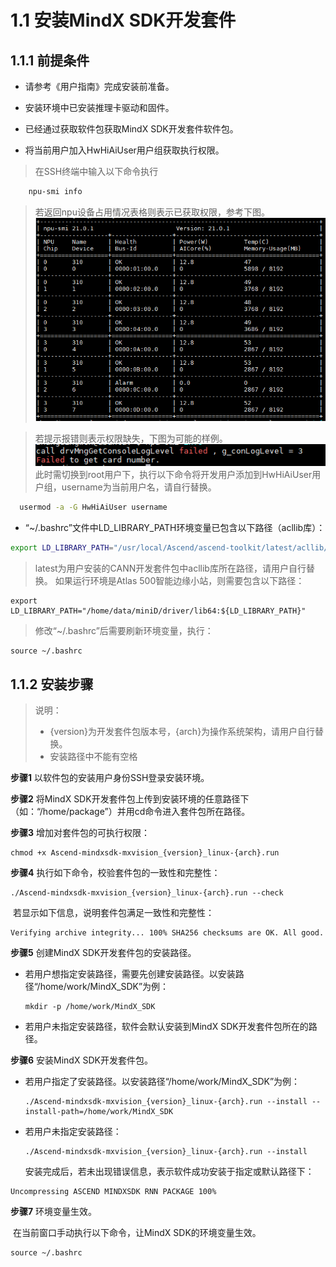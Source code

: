 # 1.1 安装MindX SDK开发套件

## 1.1.1 **前提条件**

- 请参考《用户指南》完成安装前准备。

- 安装环境中已安装推理卡驱动和固件。

- 已经通过获取软件包获取MindX SDK开发套件软件包。

- 将当前用户加入HwHiAiUser用户组获取执行权限。

>在SSH终端中输入以下命令执行
```bash
    npu-smi info
```
>若返回npu设备占用情况表格则表示已获取权限，参考下图。
![image.png](img/1623207353906.png 'image.png')  
  
>若提示报错则表示权限缺失，下图为可能的样例。
![image.png](img/1623207817848.png 'image.png')
>此时需切换到root用户下，执行以下命令将开发用户添加到HwHiAiUser用户组，username为当前用户名，请自行替换。
```bash
  usermod -a -G HwHiAiUser username
```

- “~/.bashrc”文件中LD_LIBRARY_PATH环境变量已包含以下路径（acllib库）：
```bash
export LD_LIBRARY_PATH="/usr/local/Ascend/ascend-toolkit/latest/acllib/lib64:/usr/local/Ascend/ascend-toolkit/:${LD_LIBRARY_PATH}"
```

  >latest为用户安装的CANN开发套件包中acllib库所在路径，请用户自行替换。
> 如果运行环境是Atlas 500智能边缘小站，则需要包含以下路径：
```
export LD_LIBRARY_PATH="/home/data/miniD/driver/lib64:${LD_LIBRARY_PATH}"
```
> 修改“~/.bashrc”后需要刷新环境变量，执行：
```
source ~/.bashrc
```
## 1.1.2 **安装步骤**

> 说明：
>
> - {version}为开发套件包版本号，{arch}为操作系统架构，请用户自行替换。
> - 安装路径中不能有空格

**步骤1**  以软件包的安装用户身份SSH登录安装环境。

**步骤2**  将MindX SDK开发套件包上传到安装环境的任意路径下（如：“/home/package”）并用cd命令进入套件包所在路径。

**步骤3**  增加对套件包的可执行权限：            

```
chmod +x Ascend-mindxsdk-mxvision_{version}_linux-{arch}.run
```

**步骤4**  执行如下命令，校验套件包的一致性和完整性：

```
./Ascend-mindxsdk-mxvision_{version}_linux-{arch}.run --check
```

​            若显示如下信息，说明套件包满足一致性和完整性：

```
Verifying archive integrity... 100% SHA256 checksums are OK. All good.
```

**步骤5**  创建MindX SDK开发套件包的安装路径。

- 若用户想指定安装路径，需要先创建安装路径。以安装路径“/home/work/MindX_SDK”为例：

  ```
  mkdir -p /home/work/MindX_SDK
  ```

- 若用户未指定安装路径，软件会默认安装到MindX SDK开发套件包所在的路径。

**步骤6**  安装MindX SDK开发套件包。

- 若用户指定了安装路径。以安装路径“/home/work/MindX_SDK”为例：

  ```
  ./Ascend-mindxsdk-mxvision_{version}_linux-{arch}.run --install --install-path=/home/work/MindX_SDK
  ```

- 若用户未指定安装路径：

  ```
  ./Ascend-mindxsdk-mxvision_{version}_linux-{arch}.run --install
  ```

   安装完成后，若未出现错误信息，表示软件成功安装于指定或默认路径下：
```
Uncompressing ASCEND MINDXSDK RNN PACKAGE 100%
```

**步骤7**  环境变量生效。

​            在当前窗口手动执行以下命令，让MindX SDK的环境变量生效。

```
source ~/.bashrc
```
